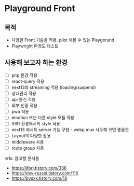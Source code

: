 # Playground Front

## 목적
* 다양한 Front 기술을 적용, pilot 해볼 수 있는 Playgorund
* Playwright 환경도 테스트

## 사용해 보고자 하는 환경

- [ ] pnp 환경 적용
- [ ] react-query 적용
- [ ] next13의 streaming 적용 (loading/suspend)
- [ ] 상태관리 적용
- [ ] api 통신 적용
- [ ] 외부 인증 적용
- [ ] pwa 적용
- [ ] emotion 또는 다른 style 모듈 적용
- [ ] SSR 환경에서의 style 적용
- [ ] next13 에서의 server 기능 구현 - webp mux 시도해 보면 좋을듯
- [ ] Layout의 다양한 활용
- [ ] middleware 사용
- [ ] route group 사용

refs: 참고할 문서들
* https://jforj.tistory.com/336
* https://dev-russel.tistory.com/116
* https://bysxx.tistory.com/18
